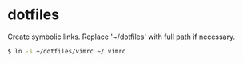 # dotfiles

Create symbolic links. Replace '~/dotfiles' with full path if necessary.

```sh
$ ln -s ~/dotfiles/vimrc ~/.vimrc
